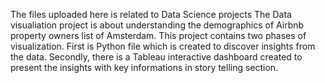 The files uploaded here is related to Data Science projects 
The Data visualiation project is about understanding the demographics of Airbnb property owners list of Amsterdam.
This project contains two phases of visualization. First is Python file which is created to discover insights from the data.
Secondly, there is a Tableau interactive dashboard created to present the insights with key informations in story telling section.
